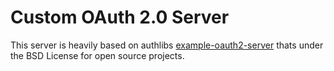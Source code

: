 # Custom OAuth 2.0 Server

This server is heavily based on authlibs [example-oauth2-server](https://github.com/authlib/example-oauth2-server) thats under the BSD License for open source projects.
